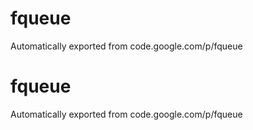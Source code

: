 # fqueue
Automatically exported from code.google.com/p/fqueue


# fqueue
Automatically exported from code.google.com/p/fqueue
